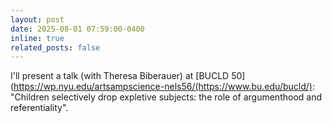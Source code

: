 ```yaml
---
layout: post
date: 2025-08-01 07:59:00-0400
inline: true
related_posts: false
---
```


I'll present a talk (with Theresa Biberauer) at [BUCLD 50](https://wp.nyu.edu/artsampscience-nels56/(https://www.bu.edu/bucld/): "Children selectively drop expletive subjects: the role of argumenthood and referentiality".

